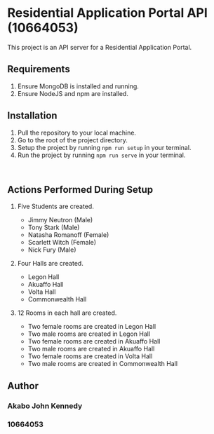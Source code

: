 # Residential Application Portal API (10664053)

This project is an API server for a Residential Application Portal.

## Requirements
1. Ensure MongoDB is installed and running.
2. Ensure NodeJS and npm are installed.

## Installation
1. Pull the repository to your local machine.
2. Go to the root of the project directory.
3. Setup the project by running ```npm run setup``` in your terminal.
4. Run the project by running ```npm run serve``` in your terminal.

```bash
 
```

## Actions Performed During Setup
1. Five Students are created.
   - Jimmy Neutron (Male)
   - Tony Stark (Male)
   - Natasha Romanoff (Female)
   - Scarlett Witch (Female)
   - Nick Fury (Male)
2. Four Halls are created.
   - Legon Hall
   - Akuaffo Hall
   - Volta Hall
   - Commonwealth Hall

3. 12 Rooms in each hall are created.
   - Two female rooms are created in Legon Hall
   - Two male rooms are created in Legon Hall
   - Two female rooms are created in Akuaffo Hall
   - Two male rooms are created in Akuaffo Hall
   - Two female rooms are created in Volta Hall
   - Two male rooms are created in Commonwealth Hall


## Author
### Akabo John Kennedy
### 10664053
